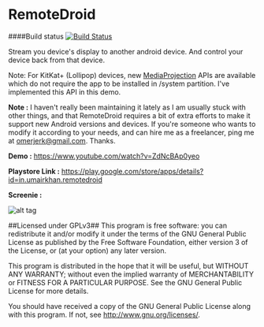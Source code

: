 RemoteDroid
===========
####Build status 
[![Build Status](https://travis-ci.org/omerjerk/RemoteDroid.svg?branch=master)](https://travis-ci.org/omerjerk/RemoteDroid)

Stream you device's display to another android device. And control your device back from that device.

Note: For KitKat+ (Lollipop) devices, new [MediaProjection](https://developer.android.com/reference/android/media/projection/MediaProjection.html) APIs are available which do not require the app to be installed in /system partition. I've implemented this API in this demo.

**Note :** I haven't really been maintaining it lately as I am usually stuck with other things, and that RemoteDroid requires a bit of extra efforts to make it support new Android versions and devices. If you're someone who wants to modify it according to your needs, and can hire me as a freelancer, ping me at omerjerk@gmail.com. Thanks.

**Demo :** https://www.youtube.com/watch?v=ZdNcBAp0yeo

**Playstore Link :** https://play.google.com/store/apps/details?id=in.umairkhan.remotedroid

**Screenie :** 

![alt tag](http://i.imgur.com/JJuNWlj.jpg)

##Licensed under GPLv3##
This program is free software: you can redistribute it and/or modify
it under the terms of the GNU General Public License as published by
the Free Software Foundation, either version 3 of the License, or
(at your option) any later version.

This program is distributed in the hope that it will be useful,
but WITHOUT ANY WARRANTY; without even the implied warranty of
MERCHANTABILITY or FITNESS FOR A PARTICULAR PURPOSE.  See the
GNU General Public License for more details.

You should have received a copy of the GNU General Public License
along with this program.  If not, see <http://www.gnu.org/licenses/>.
